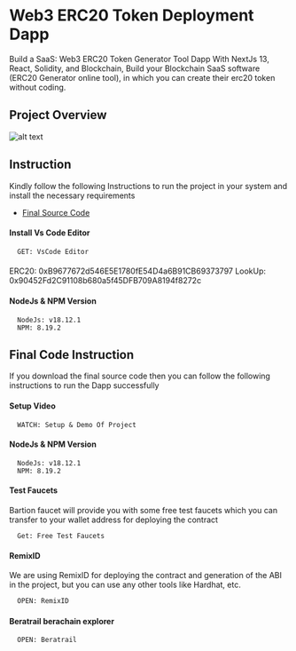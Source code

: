 # Web3 ERC20 Token Deployment Dapp

Build a SaaS: Web3 ERC20 Token Generator Tool Dapp With NextJs 13, React, Solidity, and Blockchain, Build your Blockchain SaaS software (ERC20 Generator online tool), in which you can create their erc20 token without coding.

## Project Overview

![alt text](https://www.daulathussain.com/wp-content/uploads/2023/08/create-erc20-token-online-generator.jpg)

## Instruction

Kindly follow the following Instructions to run the project in your system and install the necessary requirements


- [Final Source Code](https://github.com/deepakA18/Token-Deployment-SaaS)


#### Install Vs Code Editor

```https://code.visualstudio.com/download
  GET: VsCode Editor
```

####

ERC20: 0xB9677672d546E5E1780fE54D4a6B91CB69373797
LookUp: 0x90452Fd2C91108b680a5f45DFB709A8194f8272c
#### NodeJs & NPM Version

```https://nodejs.org/en/download
  NodeJs: v18.12.1
  NPM: 8.19.2
```

## Final Code Instruction

If you download the final source code then you can follow the following instructions to run the Dapp successfully

#### Setup Video

```https://code.visualstudio.com/download
  WATCH: Setup & Demo Of Project
```

#### NodeJs & NPM Version

```https://nodejs.org/en/download
  NodeJs: v18.12.1
  NPM: 8.19.2
```


#### Test Faucets

Bartion faucet will provide you with some free test faucets which you can transfer to your wallet address for deploying the contract

```https://bartio.faucet.berachain.com/
  Get: Free Test Faucets
```

#### RemixID

We are using RemixID for deploying the contract and generation of the ABI in the project, but you can use any other tools like Hardhat, etc.

```https://remix-project.org
  OPEN: RemixID
```

#### Beratrail berachain explorer

```https://bartio.beratrail.io/
  OPEN: Beratrail
```

